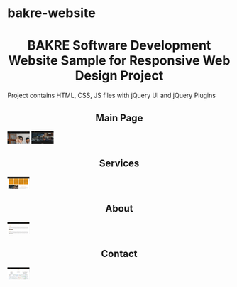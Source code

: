 # bakre-website
<h1 style="text-align:center"><b>BAKRE Software Development Website Sample for Responsive Web Design Project</b></h1>

<p> Project contains HTML, CSS, JS files with jQuery UI and jQuery Plugins</p>

<h2 style="text-align:center">Main Page</h2>
<img style="display:inline-block" src="/screenshots/1.png" width="50vw">
<img style="display:inline-block" src="/screenshots/2.png" width="50vw">

<h2 style="text-align:center">Services</h2>
<img src="/screenshots/3.png" width="50vw">

<h2 style="text-align:center">About</h2>
<img src="/screenshots/4.png" width="50vw">

<h2 style="text-align:center">Contact</h2>
<img src="/screenshots/5.png" width="50vw">


